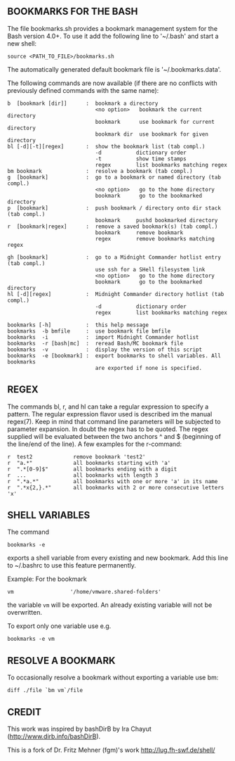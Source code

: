 BOOKMARKS FOR THE BASH
------------------------------------------------------------------------------

The file bookmarks.sh provides a bookmark management system for the Bash
version 4.0+.  To use it add the following line to   '~/.bash' and start a new
shell:

    source <PATH_TO_FILE>/bookmarks.sh

The automatically generated default bookmark file is '~/.bookmarks.data'.

The following commands are now available (if there are no conflicts with
previously defined commands with the same name):

    b  [bookmark [dir]]      :  bookmark a directory
                                <no option>   bookmark the current directory
                                bookmark      use bookmark for current directory
                                bookmark dir  use bookmark for given directory
    bl [-d][-t][regex]       :  show the bookmark list (tab compl.)
                                -d           dictionary order
                                -t           show time stamps
                                regex        list bookmarks matching regex
    bm bookmark              :  resolve a bookmark (tab compl.)
    g  [bookmark]            :  go to a bookmark or named directory (tab compl.)
                                <no option>   go to the home directory
                                bookmark      go to the bookmarked directory
    p  [bookmark]            :  push bookmark / directory onto dir stack (tab compl.)
                                bookmark     pushd bookmarked directory
    r  [bookmark|regex]      :  remove a saved bookmark(s) (tab compl.)
                                bookmark     remove bookmark
                                regex        remove bookmarks matching regex

    gh [bookmark]            :  go to a Midnight Commander hotlist entry (tab compl.)
                                use ssh for a SHell filesystem link
                                <no option>   go to the home directory
                                bookmark      go to the bookmarked directory
    hl [-d][regex]           :  Midnight Commander directory hotlist (tab compl.)
                                -d           dictionary order
                                regex        list bookmarks matching regex

    bookmarks [-h]           :  this help message
    bookmarks  -b bmfile     :  use bookmark file bmfile
    bookmarks  -i            :  import Midnight Commander hotlist
    bookmarks  -r [bash|mc]  :  reread Bash/MC bookmark file
    bookmarks  -v            :  display the version of this script
    bookmarks  -e [bookmark] :  export bookmarks to shell variables. All bookmarks
                                are exported if none is specified.

REGEX
-----
The commands bl, r, and hl can take a regular expression to specify a pattern.
The regular expression flavor used is described im the manual regex(7). Keep in
mind that command line parameters will be subjected to parameter expansion. In
doubt the regex has to be quoted. The regex supplied will be evaluated between
the two anchors ^ and $ (beginning of the line/end of the line).  A few
examples for the r-command:

    r  test2             remove bookmark 'test2'
    r  "a.*"             all bookmarks starting with 'a'
    r  ".*[0-9]$"        all bookmarks ending with a digit
    r  ...               all bookmarks with length 3
    r  ".*a.*"           all bookmarks with one or more 'a' in its name
    r  ".*x{2,}.*"       all bookmarks with 2 or more consecutive letters 'x'

SHELL VARIABLES
---------------
The command 

    bookmarks -e 

exports a shell variable from every existing and new bookmark.  Add this line
to ~/.bashrc to use this feature permanently.

Example: For the bookmark

    vm                  '/home/vmware.shared-folders'

the variable `vm` will be exported. An already existing variable will not be
overwritten.

To export only one variable use e.g.

    bookmarks -e vm

RESOLVE A BOOKMARK
------------------
To occasionally resolve a bookmark without exporting a variable use bm:

    diff ./file `bm vm`/file

CREDIT
------
This work was inspired by bashDirB by Ira Chayut (http://www.dirb.info/bashDirB).

This is a fork of Dr. Fritz Mehner (fgm)'s work http://lug.fh-swf.de/shell/
